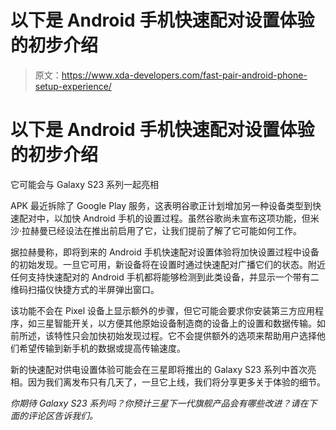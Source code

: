 # 以下是 Android 手机快速配对设置体验的初步介绍

> 原文：<https://www.xda-developers.com/fast-pair-android-phone-setup-experience/>

# 以下是 Android 手机快速配对设置体验的初步介绍

它可能会与 Galaxy S23 系列一起亮相

APK 最近拆除了 Google Play 服务，这表明谷歌正计划增加另一种设备类型到快速配对中，以加快 Android 手机的设置过程。虽然谷歌尚未宣布这项功能，但米沙·拉赫曼已经设法在推出前启用了它，让我们提前了解了它可能如何工作。

据拉赫曼称，即将到来的 Android 手机快速配对设置体验将加快设置过程中设备的初始发现。一旦它可用，新设备将在设置时通过快速配对广播它们的状态。附近任何支持快速配对的 Android 手机都将能够检测到此类设备，并显示一个带有二维码扫描仪快捷方式的半屏弹出窗口。

该功能不会在 Pixel 设备上显示额外的步骤，但它可能会要求你安装第三方应用程序，如三星智能开关，以方便其他原始设备制造商的设备上的设置和数据传输。如前所述，该特性只会加快初始发现过程。它不会提供额外的选项来帮助用户选择他们希望传输到新手机的数据或提高传输速度。

新的快速配对供电设置体验可能会在三星即将推出的 Galaxy S23 系列中首次亮相。因为我们离发布只有几天了，一旦它上线，我们将分享更多关于体验的细节。

*你期待 Galaxy S23 系列吗？你预计三星下一代旗舰产品会有哪些改进？请在下面的评论区告诉我们。*